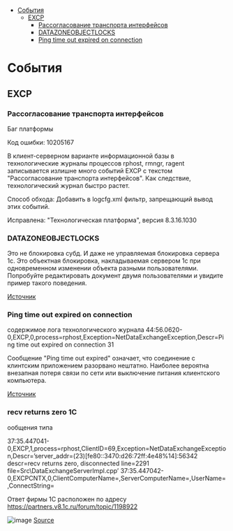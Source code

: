 - [События](#события)
  - [EXCP](#excp)
    - [Рассогласование транспорта интерфейсов](#рассогласование-транспорта-интерфейсов)
    - [DATAZONEOBJECTLOCKS](#datazoneobjectlocks)
    - [Ping time out expired on connection](#ping-time-out-expired-on-connection)

# События

## EXCP 

### Рассогласование транспорта интерфейсов

Баг платформы 

Код ошибки: 10205167

В клиент-серверном варианте информационной базы в технологические журналы процессов rphost, rmngr, ragent записывается излишне много событий EXCP с текстом "Рассогласование транспорта интерфейсов". Как следствие, технологический журнал быстро растет.

Способ обхода:
Добавить в logcfg.xml фильтр, запрещающий вывод этих событий.

Исправлена: "Технологическая платформа", версия 8.3.16.1030

### DATAZONEOBJECTLOCKS

Это не блокировка субд. И даже не управляемая блокировка сервера 1с.
Это объектная блокировка, накладываемая сервером 1с при одновременном изменении объекта разными пользователями. Попробуйте редактировать документ двумя пользователями и увидите пример такого поведения.

[Источник](http://www.gilev.ru/forum/viewtopic.php?f=6&t=920)

### Ping time out expired on connection

содержимое лога технологического журнала
44:56.0620-0,EXCP,0,process=rphost,Exception=NetDataExchangeException,Descr=Ping time out expired on connection 31

Сообщение "Ping time out expired" означает, что соединение с клинтским приложением разорвано нештатно.
Наиболее вероятна внезапная потеря связи по сети или выключение питания клиентского компьютера.

[Источник](http://www.gilev.info/2010/05/ping-time-out-expired-on-connection.html)


### recv returns zero 1С

ообщения типа

37:35.447041-0,EXCP,1,process=rphost,ClientID=69,Exception=NetDataExchangeException,Descr=’server_addr=(23)[fe80::3470:d26:72ff:4e48%14]:56342 descr=recv returns zero, disconnected line=2291 file=Src\DataExchangeServerImpl.cpp’
37:35.447042-0,EXCPCNTX,0,ClientComputerName=,ServerComputerName=,UserName=,ConnectString=

Ответ фирмы 1С расположен по адресу https://partners.v8.1c.ru/forum/topic/1198922

![image](https://user-images.githubusercontent.com/24194977/206670853-15b2a1aa-57b2-461d-b3df-d397b0150a53.png)
[Source](http://www.gilev.ru/recv-returns-zero/)
